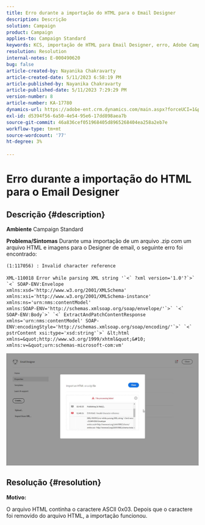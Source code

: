 ```yaml
---
title: Erro durante a importação do HTML para o Email Designer
description: Descrição
solution: Campaign
product: Campaign
applies-to: Campaign Standard
keywords: KCS, importação de HTML para Email Designer, erro, Adobe Campaign Standard
resolution: Resolution
internal-notes: E-000490620
bug: false
article-created-by: Nayanika Chakravarty
article-created-date: 5/11/2023 6:58:19 PM
article-published-by: Nayanika Chakravarty
article-published-date: 5/11/2023 7:29:29 PM
version-number: 8
article-number: KA-17780
dynamics-url: https://adobe-ent.crm.dynamics.com/main.aspx?forceUCI=1&pagetype=entityrecord&etn=knowledgearticle&id=1a9c45c9-2df0-ed11-8849-6045bd006239
exl-id: d5394f56-6a50-4e54-95e6-17dd898aea7b
source-git-commit: 46a836cef051968405d8965268404ea258a2eb7e
workflow-type: tm+mt
source-wordcount: '77'
ht-degree: 3%

---
```


# Erro durante a importação do HTML para o Email Designer

## Descrição {#description}

<b>Ambiente</b>
Campaign Standard


<b>Problema/Sintomas</b>
Durante uma importação de um arquivo .zip com um arquivo HTML e imagens para o Designer de email, o seguinte erro foi encontrado:


```
(1:117056) : Invalid character reference

XML-110018 Error while parsing XML string '`<` ?xml version='1.0'?`>` `<` SOAP-ENV:Envelope 
xmlns:xsd='http://www.w3.org/2001/XMLSchema' 
xmlns:xsi='http://www.w3.org/2001/XMLSchema-instance' 
xmlns:ns='urn:nms:contentModel' 
xmlns:SOAP-ENV='http://schemas.xmlsoap.org/soap/envelope/'`>` `<` SOAP-ENV:Body`>` `<` ExtractAndPatchContentResponse 
xmlns='urn:nms:contentModel' SOAP-ENV:encodingStyle='http://schemas.xmlsoap.org/soap/encoding/'`>` `<` pstrContent xsi:type='xsd:string'`>` &lt;html xmlns=&quot;http://www.w3.org/1999/xhtml&quot;&#10; 
xmlns:v=&quot;urn:schemas-microsoft-com:vm'
```


![](assets/___1d9c45c9-2df0-ed11-8849-6045bd006239___.jpeg)


## Resolução {#resolution}


<b>Motivo:</b>

O arquivo HTML continha o caractere ASCII 0x03. Depois que o caractere foi removido do arquivo HTML, a importação funcionou.
